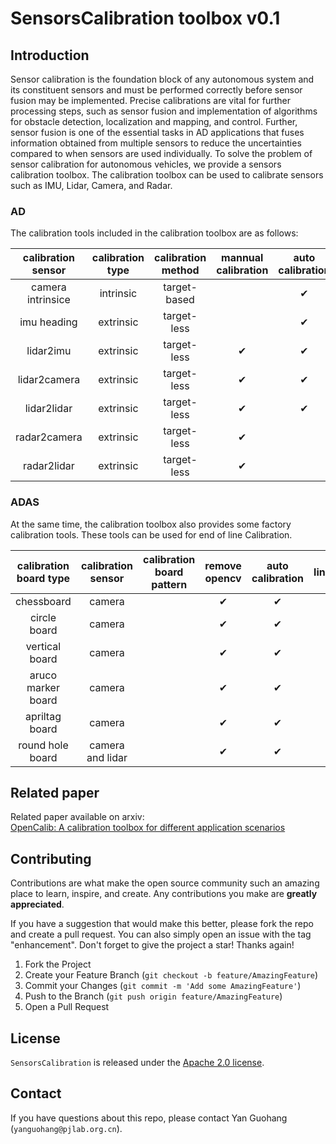 # SensorsCalibration toolbox v0.1

## Introduction

Sensor calibration is the foundation block of any autonomous system and its constituent sensors and must be performed correctly before sensor fusion may be implemented. Precise calibrations are vital for further processing steps, such as sensor fusion and implementation of algorithms for obstacle detection, localization and mapping, and control. Further, sensor fusion is one of the essential tasks in AD applications that fuses information obtained from multiple sensors to reduce the uncertainties compared to when sensors are used individually. To solve the problem of sensor calibration for autonomous vehicles, we provide a sensors calibration toolbox. The calibration toolbox can be used to calibrate sensors such as IMU, Lidar, Camera, and Radar.

### AD
The calibration tools included in the calibration toolbox are as follows:

| calibration sensor |calibration type| calibration method | mannual calibration | auto calibration | link |
| :--------------: |:--------------:| :------------: | :--------------: | :------------: | :------------: |
| camera intrinsice| intrinsic |  target-based  |             |  &#10004;  ||
| imu heading      | extrinsic |  target-less   |             |  &#10004;  ||
| lidar2imu        | extrinsic |  target-less   |   &#10004;  |  &#10004;  ||
| lidar2camera     | extrinsic |  target-less   |   &#10004;  |  &#10004;  ||
| lidar2lidar      | extrinsic |  target-less   |   &#10004;  |  &#10004;  ||
| radar2camera     | extrinsic |  target-less   |   &#10004;  |            ||
| radar2lidar      | extrinsic |  target-less   |   &#10004;  |            ||


### ADAS
At the same time, the calibration toolbox also provides some factory calibration tools. These tools can be used for end of line Calibration. 

| calibration board type  | calibration sensor | calibration board pattern | remove opencv | auto calibration | link |
| :--------------: |:--------------:| :------------: | :--------------: | :------------: | :------------: |
| chessboard   | camera |    |       &#10004;      |  &#10004;       ||
| circle board      | camera |     |       &#10004;     |  &#10004;  ||
| vertical board        | camera |     |   &#10004;  |  &#10004;     || 
| aruco marker board     | camera |    |   &#10004;  |  &#10004;     ||
| apriltag board      | camera |     |   &#10004;  |  &#10004;       ||
| round hole board      | camera and lidar |  |   &#10004;  |      &#10004;      ||

## Related paper
Related paper available on arxiv:  
[OpenCalib: A calibration toolbox for different application scenarios](http://arxiv.org)

<!-- CONTRIBUTING -->
## Contributing

Contributions are what make the open source community such an amazing place to learn, inspire, and create. Any contributions you make are **greatly appreciated**.

If you have a suggestion that would make this better, please fork the repo and create a pull request. You can also simply open an issue with the tag "enhancement".
Don't forget to give the project a star! Thanks again!

1. Fork the Project
2. Create your Feature Branch (`git checkout -b feature/AmazingFeature`)
3. Commit your Changes (`git commit -m 'Add some AmazingFeature'`)
4. Push to the Branch (`git push origin feature/AmazingFeature`)
5. Open a Pull Request


<!-- LICENSE -->
## License

`SensorsCalibration` is released under the [Apache 2.0 license](LICENSE).


## Contact
If you have questions about this repo, please contact Yan Guohang (`yanguohang@pjlab.org.cn`).